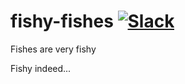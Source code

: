 fishy-fishes [![Slack][slackin-badge]][slackin]
============
Fishes are very fishy

Fishy indeed...

[slackin]: https://murmuring-eyrie-9747.herokuapp.com/
[slackin-badge]: https://murmuring-eyrie-9747.herokuapp.com/badge.svg
